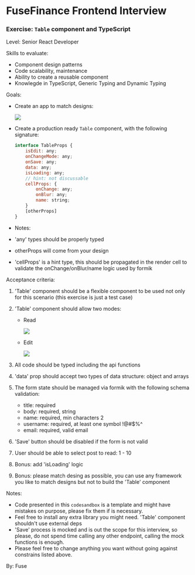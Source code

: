 # FuseFinance Frontend Interview

### Exercise: `Table` component and TypeScript

Level: Senior React Developer

Skills to evaluate:

- Component design patterns
- Code scalability, maintenance
- Ability to create a reusable component
- Knowlegde in TypeScript, Generic Typing and Dynamic Typing

Goals:

- Create an app to match designs:

  <img src="https://cdn.fusefinance.com/interview/interview-wireframe.png"/>

- Create a production ready `Table` component, with the following signature:

  ```javascript
  interface TableProps {
      isEdit: any;
      onChangeMode: any;
      onSave: any;
      data: any;
      isLoading: any;
      // hint: not discussable
      cellProps: {
          onChange: any;
          onBlur: any;
          name: string;
      }
      [otherProps]
  }

  ```

- Notes:
- 'any' types should be properly typed
- otherProps will come from your design
- 'cellProps' is a hint type, this should be propagated in the render cell to validate the onChange/onBlur/name logic used by formik

Acceptance criteria:

1. 'Table' component should be a flexible component to be used not only for this scenario (this exercise is just a test case)

2. 'Table' component should allow two modes:

   - Read

       <img src="https://cdn.fusefinance.com/interview/table-readonly.png"/>

   - Edit

       <img src="https://cdn.fusefinance.com/interview/table-edit.png"/>

3. All code should be typed including the api functions

4. 'data' prop should accept two types of data structure: object and arrays

5. The form state should be managed via formik with the following schema validation:

   - title: required
   - body: required, string
   - name: required, min characters 2
   - username: required, at least one symbol !@#$%^
   - email: required, valid email

6. 'Save' button should be disabled if the form is not valid

7. User should be able to select post to read: 1 - 10

8. Bonus: add 'isLoading' logic

9. Bonus: please match desing as possible, you can use any framework you like to match designs but not to build the 'Table' component

Notes:

- Code presented in this `codesandbox` is a template and might have mistakes on purpose, please fix them if is necessary.
- Feel free to install any extra library you might need. 'Table' component shouldn't use external deps
- 'Save' process is mocked and is out the scope for this interview, so please, do not spend time calling any other endpoint, calling the mock functions is enough.
- Please feel free to change anything you want without going against constrains listed above.

By: Fuse
